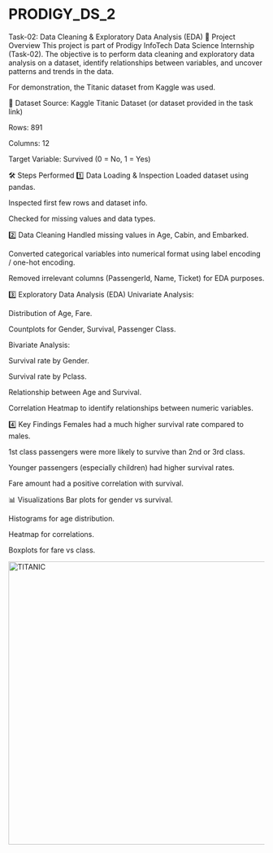 # PRODIGY_DS_2
Task-02: Data Cleaning & Exploratory Data Analysis (EDA)
📌 Project Overview
This project is part of Prodigy InfoTech Data Science Internship (Task-02).
The objective is to perform data cleaning and exploratory data analysis on a dataset, identify relationships between variables, and uncover patterns and trends in the data.

For demonstration, the Titanic dataset from Kaggle was used.

📂 Dataset
Source: Kaggle Titanic Dataset (or dataset provided in the task link)

Rows: 891

Columns: 12

Target Variable: Survived (0 = No, 1 = Yes)

🛠 Steps Performed
1️⃣ Data Loading & Inspection
Loaded dataset using pandas.

Inspected first few rows and dataset info.

Checked for missing values and data types.

2️⃣ Data Cleaning
Handled missing values in Age, Cabin, and Embarked.

Converted categorical variables into numerical format using label encoding / one-hot encoding.

Removed irrelevant columns (PassengerId, Name, Ticket) for EDA purposes.

3️⃣ Exploratory Data Analysis (EDA)
Univariate Analysis:

Distribution of Age, Fare.

Countplots for Gender, Survival, Passenger Class.

Bivariate Analysis:

Survival rate by Gender.

Survival rate by Pclass.

Relationship between Age and Survival.

Correlation Heatmap to identify relationships between numeric variables.

4️⃣ Key Findings
Females had a much higher survival rate compared to males.

1st class passengers were more likely to survive than 2nd or 3rd class.

Younger passengers (especially children) had higher survival rates.

Fare amount had a positive correlation with survival.

📊 Visualizations
Bar plots for gender vs survival.

Histograms for age distribution.

Heatmap for correlations.

Boxplots for fare vs class.



<img width="705" height="556" alt="TITANIC" src="https://github.com/user-attachments/assets/0261c00c-a8f4-47b4-8d15-9d3c388cb65d" />

